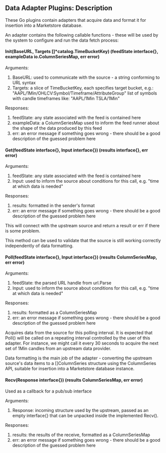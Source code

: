 ## Data Adapter Plugins: Description

These Go plugins contain adapters that acquire data and format it for insertion into a Marketstore database.

An adapter contains the following callable functions - these will be used by the system to configure and
run the data fetch process:

#### Init(BaseURL, Targets []*catalog.TimeBucketKey) (feedState interface{}, exampleData io.ColumnSeriesMap, err error)

Arguments:
1) BaseURL: used to communicate with the source - a string conforming to URL syntax
2) Targets: a slice of TimeBucketKey, each specifies target bucket, e.g.:
        "AAPL/1Min/OHLCV:Symbol/Timeframe/AttributeGroup"
list of symbols with candle timeframes like: "AAPL/1Min TSLA/1Min"


Responses:
1) feedState: any state associated with the feed is contained here
2) exampleData: a ColumnSeriesMap used to inform the feed runner about the shape of the data produced by this feed
2) err: an error message if something goes wrong - there should be a good description of the guessed problem here

#### Get(feedState interface{}, Input interface{}) (results interface{}, err error)

Arguments:
1) feedState: any state associated with the feed is contained here
2) Input: used to inform the source about conditions for this call, e.g. "time at which data is needed"

Responses:
1) results: formatted in the sender's format
2) err: an error message if something goes wrong - there should be a good description of the guessed problem here

This will connect with the upstream source and return a result or err if there is some problem.

This method can be used to validate that the source is still working correctly independently of data
formatting.

#### Poll(feedState interface{}, Input interface{}) (results ColumnSeriesMap, err error)

Arguments:
1) feedState: the parsed URL handle from url.Parse
2) Input: used to inform the source about conditions for this call, e.g. "time at which data is needed"

Responses:
1) results: formatted as a ColumnSeriesMap
2) err: an error message if something goes wrong - there should be a good description of the guessed problem here

Acquires data from the source for this polling interval. It is expected that Poll() will be called on a
repeating interval controlled by the user of this adapter. For instance, we might call it every 30 seconds
to acquire the next set of 1Min candles from an upstream data provider.

Data formatting is the main job of the adapter - converting the upstream source's data items to a []ColumnSeries
structure using the ColumnSeries API, suitable for insertion into a Marketstore database instance.

#### Recv(Response interface{}) (results ColumnSeriesMap, err error)

Used as a callback for a pub/sub interface

Arguments:
1) Response: incoming structure used by the upstream, passed as an empty interface{} that can be unpacked
 inside the implemented Recv().

Responses:
1) results: the results of the receive, formatted as a ColumnSeriesMap
2) err: an error message if something goes wrong - there should be a good description of the guessed problem here

